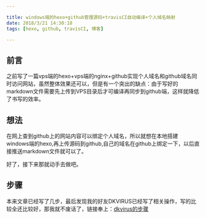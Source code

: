 ```yaml
---

title: windows端的hexo+github管理源码+travisCI自动编译+个人域名映射
date: 2018/3/21 14:30:18 
tags: [hexo, github, travisCI, 博客]

---
```


## 前言

之前写了一篇vps端的hexo+vps端的nginx+github实现个人域名和github域名同时访问网站，虽然整体效果还可以，但是有一个突出的缺点：由于写好的markdown文件需要先上传到VPS目录后才可编译再同步到github端，这样就降低了书写的效率。

<!--more-->

## 想法

在网上查到github上的网站内容可以绑定个人域名，所以就想在本地搭建windows端的hexo,再上传源码到github,自己的域名在github上绑定一下，以后直接推送markdown文件就可以了。

好了，接下来那就动手去做吧。

## 步骤

本来文章已经写了几步，最后发现我的好友DKVIRUS已经写了相关操作，写的比较全还比较好，那我就不废话了，链接奉上：[dkvirus的步骤](http://tmd.dkvirus.com/2018/03/20/Travis-%E6%8C%81%E7%BB%AD%E9%9B%86%E6%88%90%E8%87%AA%E5%8A%A8%E5%8F%91%E5%B8%83%E5%8D%9A%E5%AE%A2%E6%96%87%E7%AB%A0/ "dkvirus的步骤")
